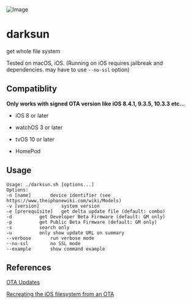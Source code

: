 ![Image](https://farm5.staticflickr.com/4212/35116006470_677981dc18_b.jpg)

# darksun

get whole file system

Tested on macOS, iOS. (Running on iOS requires jailbreak and dependencies. may have to use `--no-ssl` option)

## Compatiblity

**Only works with signed OTA version like iOS 8.4.1, 9.3.5, 10.3.3 etc...**

- iOS 8 or later

- watchOS 3 or later

- tvOS 10 or later

- HomePod

## Usage

	Usage: ./darksun.sh [options...]
	Options:
	-n [name]		device identifier (see https://www.theiphonewiki.com/wiki/Models)
	-v [version]		system version
	-e [prerequisite]	get delta update file (default: combo)
	-d			get Developer Beta Firmware (default: GM only)
	-p			get Public Beta Firmware (default: GM only)
	-s			search only
	-u			only show update URL on summary
	--verbose		run verbose mode
	--no-ssl		no SSL mode
	--example		show command example

## References

[OTA Updates](https://www.theiphonewiki.com/wiki/OTA_Updates)

[Recreating the iOS filesystem from an OTA](http://newosxbook.com/articles/OTA3.html)
